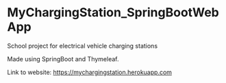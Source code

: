# MyChargingStation_SpringBootWebApp
School project for electrical vehicle charging stations

Made using SpringBoot and Thymeleaf.

Link to website: https://mychargingstation.herokuapp.com
